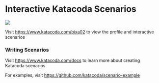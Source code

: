 # Interactive Katacoda Scenarios

[![](http://shields.katacoda.com/katacoda/bixa02/count.svg)](https://www.katacoda.com/bixa02 "Get your profile on Katacoda.com")

Visit https://www.katacoda.com/bixa02 to view the profile and interactive scenarios

### Writing Scenarios
Visit https://www.katacoda.com/docs to learn more about creating Katacoda scenarios

For examples, visit https://github.com/katacoda/scenario-example
